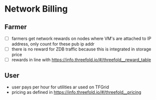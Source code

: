 # Network Billing

## Farmer

- [ ] farmers get network rewards on nodes where VM's are attached to IP address, only count for these pub ip addr
- [ ] there is no reward for ZDB traffic because this is integrated in storage price
- [ ] rewards in line with https://info.threefold.io/#/threefold__reward_table

## User

- user pays per hour for utilities ar used on TFGrid
- pricing as defined in https://info.threefold.io/#/threefold__pricing
